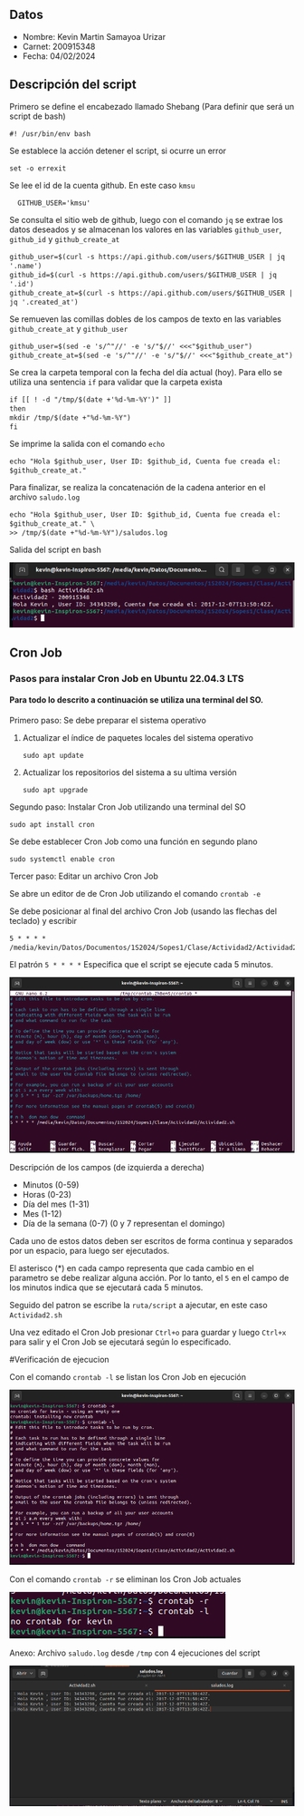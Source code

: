 ## Datos
* Nombre: Kevin Martin Samayoa Urizar
* Carnet: 200915348
* Fecha: 04/02/2024

## Descripción del script

Primero se define el encabezado llamado Shebang (Para definir que será un script de bash)
    
    #! /usr/bin/env bash

 Se establece la acción detener el script, si ocurre un error
  
    set -o errexit

Se lee el id de la cuenta github. En este caso `kmsu` 

      GITHUB_USER='kmsu'

Se consulta el sitio web de github, luego con el comando `jq` se extrae los datos deseados y se almacenan los valores en las variables `github_user`, `github_id` y `github_create_at`

    github_user=$(curl -s https://api.github.com/users/$GITHUB_USER | jq '.name')
    github_id=$(curl -s https://api.github.com/users/$GITHUB_USER | jq '.id')
    github_create_at=$(curl -s https://api.github.com/users/$GITHUB_USER | jq '.created_at')

Se remueven las comillas dobles de los campos de texto en las variables `github_create_at` y `github_user`

    github_user=$(sed -e 's/^"//' -e 's/"$//' <<<"$github_user") 
    github_create_at=$(sed -e 's/^"//' -e 's/"$//' <<<"$github_create_at")

Se crea la carpeta temporal con la fecha del día actual (hoy). Para ello se utiliza una sentencia `if` para validar que la carpeta exista

    if [[ ! -d "/tmp/$(date +'%d-%m-%Y')" ]]
    then
    mkdir /tmp/$(date +"%d-%m-%Y") 
    fi

Se imprime la salida con el comando `echo`
    
    echo "Hola $github_user, User ID: $github_id, Cuenta fue creada el: $github_create_at." 

Para finalizar, se realiza la concatenación de la cadena anterior en el archivo `saludo.log`

    echo "Hola $github_user, User ID: $github_id, Cuenta fue creada el: $github_create_at." \
    >> /tmp/$(date +"%d-%m-%Y")/saludos.log

Salida del script en bash 

![Salida del script con bash](https://github.com/kmsu/so1_actividades_1S2024/blob/main/Actividad2/Imagenes/Captura%20desde%202024-02-04%2021-15-27.png)

## Cron Job
### Pasos para instalar Cron Job en Ubuntu 22.04.3 LTS 
#### Para todo lo descrito a continuación se utiliza una terminal del SO.

Primero paso: Se debe preparar el sistema operativo

1. Actualizar el índice de paquetes locales del sistema operativo

       sudo apt update
   
3. Actualizar los repositorios del sistema a su ultima versión

       sudo apt upgrade
   
Segundo paso: Instalar Cron Job utilizando una terminal del SO

    sudo apt install cron 

Se debe establecer Cron Job como una función en segundo plano

    sudo systemctl enable cron

Tercer paso: Editar un archivo Cron Job

Se abre un editor de de Cron Job utilizando el comando `crontab -e`

Se debe posicionar al final del archivo Cron Job (usando las flechas del teclado) y escribir 

    5 * * * * /media/kevin/Datos/Documentos/1S2024/Sopes1/Clase/Actividad2/Actividad2.sh

El patrón `5 * * * *` Especifica que el script se ejecute cada 5 minutos. 

![Editando Cron Job](https://github.com/kmsu/so1_actividades_1S2024/blob/main/Actividad2/Imagenes/Captura%20desde%202024-02-04%2021-53-52.png)

Descripción de los campos (de izquierda a derecha)
* Minutos (0-59)
* Horas (0-23)
* Día del mes (1-31)
* Mes (1-12)
* Día de la semana (0-7) (0 y 7 representan el domingo)

Cada uno de estos datos deben ser escritos de forma continua y separados por un espacio, para luego ser ejecutados.

El asterisco (*) en cada campo representa que cada cambio en el parametro se debe realizar alguna acción. Por lo tanto, el `5` en el campo de los minutos indica que se ejecutará cada 5 minutos.

Seguido del patron se escribe la `ruta/script` a ajecutar, en este caso `Actividad2.sh`

Una vez editado el Cron Job presionar `Ctrl+o` para guardar y luego `Ctrl+x` para salir y el Cron Job se ejecutará según lo especificado.

#Verificación de ejecucion

Con el comando `crontab -l` se listan los Cron Job en ejecución

![Cron Job Actividad2](https://github.com/kmsu/so1_actividades_1S2024/blob/main/Actividad2/Imagenes/Captura%20desde%202024-02-04%2021-54-45.png)

Con el comando `crontab -r` se eliminan los Cron Job actuales

![Eliminacion del Cron Job Actividad2](https://github.com/kmsu/so1_actividades_1S2024/blob/main/Actividad2/Imagenes/Captura%20desde%202024-02-04%2021-55-46.png)

Anexo: Archivo `saludo.log` desde `/tmp` con 4 ejecuciones del script

![saludo.log](https://github.com/kmsu/so1_actividades_1S2024/blob/main/Actividad2/Imagenes/Captura%20desde%202024-02-04%2021-50-23.png)





